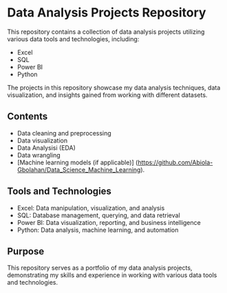 # Data Analysis Projects Repository
This repository contains a collection of data analysis projects utilizing various data tools and technologies, including:
- Excel
- SQL
- Power BI
- Python

The projects in this repository showcase my data analysis techniques, data visualization, and insights gained from working with different datasets.

## Contents
- Data cleaning and preprocessing
- Data visualization
- Data Analysisi (EDA)
- Data wrangling
- [Machine learning models (if applicable)] (https://github.com/Abiola-Gbolahan/Data_Science_Machine_Learning).

## Tools and Technologies
- Excel: Data manipulation, visualization, and analysis
- SQL: Database management, querying, and data retrieval
- Power BI: Data visualization, reporting, and business intelligence
- Python: Data analysis, machine learning, and automation

## Purpose
This repository serves as a portfolio of my data analysis projects, demonstrating my skills and experience in working with various data tools and technologies.

